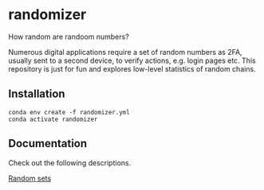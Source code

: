 # randomizer

How random are randoom numbers?

Numerous digital applications require a set of random numbers as 2FA, usually sent to a second device, to verify actions, e.g. login pages etc. This repository is just for fun and explores low-level statistics of random chains.

## Installation

```
conda env create -f randomizer.yml
conda activate randomizer
```

## Documentation

Check out the following descriptions.

[Random sets](docs/random_sets.md)
